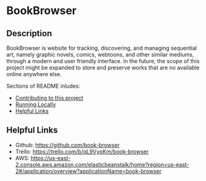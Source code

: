 # BookBrowser

## Description

BookBrowser is website for tracking, discovering, and managing sequential art, namely graphic novels, comics, webtoons, and other similar mediums, through a modern and user friendly interface. In the future, the scope of this project might be expanded to store and preserve works that are no available online anywhere else.

Sections of README inludes:

- [Contributing to this project](CONTRIBUTING.md)
- [Running Locally](RUN_LOCALLY.md)
- [Helpful Links](#helpful-links)

## Helpful Links

- Github: https://github.com/book-browser
- Trello: https://trello.com/b/qL9VypKm/book-browser
- AWS: https://us-east-2.console.aws.amazon.com/elasticbeanstalk/home?region=us-east-2#/application/overview?applicationName=book-browser
